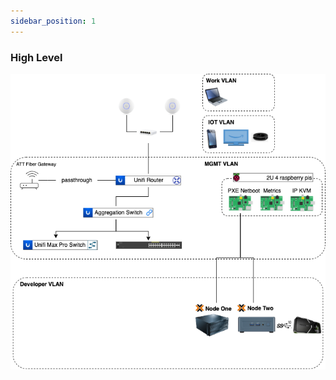 ```yaml
---
sidebar_position: 1
---
```


### High Level

![V1Diagram](https://github.com/teaglebuilt/homelab/blob/gateway-api/docs/static/img/overview.v1.png)